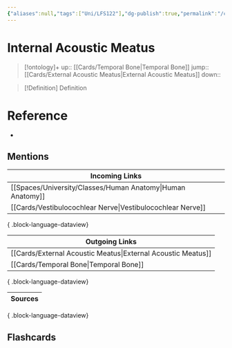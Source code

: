 ```yaml
---
{"aliases":null,"tags":["Uni/LFS122"],"dg-publish":true,"permalink":"/cards/internal-acoustic-meatus/","dgPassFrontmatter":true}
---
```


# Internal Acoustic Meatus

> [!ontology]+
> up:: [[Cards/Temporal Bone\|Temporal Bone]]
> jump:: [[Cards/External Acoustic Meatus\|External Acoustic Meatus]]
> down:: 

> [!Definition] Definition
> 

# Reference
- 

## Mentions
| Incoming Links                                                |
| ------------------------------------------------------------- |
| [[Spaces/University/Classes/Human Anatomy\|Human Anatomy]] |
| [[Cards/Vestibulocochlear Nerve\|Vestibulocochlear Nerve]] |

{ .block-language-dataview}

| Outgoing Links                                                  |
| --------------------------------------------------------------- |
| [[Cards/External Acoustic Meatus\|External Acoustic Meatus]] |
| [[Cards/Temporal Bone\|Temporal Bone]]                       |

{ .block-language-dataview}

| Sources |
| ------- |

{ .block-language-dataview}

## Flashcards 
